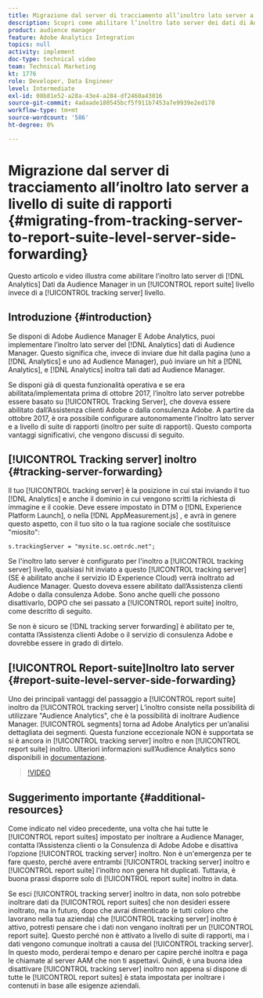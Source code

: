 ```yaml
---
title: Migrazione dal server di tracciamento all’inoltro lato server a livello di suite di rapporti
description: Scopri come abilitare l’inoltro lato server dei dati di Adobe Analytics per l’Audience Manager a livello di suite di rapporti anziché a livello di server di tracciamento.
product: audience manager
feature: Adobe Analytics Integration
topics: null
activity: implement
doc-type: technical video
team: Technical Marketing
kt: 1776
role: Developer, Data Engineer
level: Intermediate
exl-id: 08b81e52-a28a-43e4-a284-df2460a43016
source-git-commit: 4adaade180545bcf5f911b7453a7e9939e2ed178
workflow-type: tm+mt
source-wordcount: '586'
ht-degree: 0%

---
```


# Migrazione dal server di tracciamento all’inoltro lato server a livello di suite di rapporti {#migrating-from-tracking-server-to-report-suite-level-server-side-forwarding}

Questo articolo e video illustra come abilitare l’inoltro lato server di [!DNL Analytics] Dati da Audience Manager in un [!UICONTROL report suite] livello invece di a [!UICONTROL tracking server] livello.

## Introduzione {#introduction}

Se disponi di Adobe Audience Manager E Adobe Analytics, puoi implementare l’inoltro lato server del [!DNL Analytics] dati di Audience Manager. Questo significa che, invece di inviare due hit dalla pagina (uno a [!DNL Analytics] e uno ad Audience Manager), può inviare un hit a [!DNL Analytics], e [!DNL Analytics] inoltra tali dati ad Audience Manager.

Se disponi già di questa funzionalità operativa e se era abilitata/implementata prima di ottobre 2017, l’inoltro lato server potrebbe essere basato su [!UICONTROL Tracking Server], che doveva essere abilitato dall’Assistenza clienti Adobe o dalla consulenza Adobe. A partire da ottobre 2017, è ora possibile configurare autonomamente l’inoltro lato server e a livello di suite di rapporti (inoltro per suite di rapporti). Questo comporta vantaggi significativi, che vengono discussi di seguito.

## [!UICONTROL Tracking server] inoltro {#tracking-server-forwarding}

Il tuo [!UICONTROL tracking server] è la posizione in cui stai inviando il tuo [!DNL Analytics] e anche il dominio in cui vengono scritti la richiesta di immagine e il cookie. Deve essere impostato in DTM o [!DNL Experience Platform Launch], o nella [!DNL AppMeasurement.js] , e avrà in genere questo aspetto, con il tuo sito o la tua ragione sociale che sostituisce &quot;miosito&quot;:

`s.trackingServer = "mysite.sc.omtrdc.net";`

Se l&#39;inoltro lato server è configurato per l&#39;inoltro a [!UICONTROL tracking server] livello, qualsiasi hit inviato a questo [!UICONTROL tracking server] (SE è abilitato anche il servizio ID Experience Cloud) verrà inoltrato ad Audience Manager. Questo doveva essere abilitato dall’Assistenza clienti Adobe o dalla consulenza Adobe. Sono anche quelli che possono disattivarlo, DOPO che sei passato a [!UICONTROL report suite] inoltro, come descritto di seguito.

Se non è sicuro se [!DNL tracking server forwarding] è abilitato per te, contatta l’Assistenza clienti Adobe o il servizio di consulenza Adobe e dovrebbe essere in grado di dirtelo.

## [!UICONTROL Report-suite]Inoltro lato server {#report-suite-level-server-side-forwarding}

Uno dei principali vantaggi del passaggio a [!UICONTROL report suite] inoltro da [!UICONTROL tracking server] L’inoltro consiste nella possibilità di utilizzare &quot;Audience Analytics&quot;, che è la possibilità di inoltrare Audience Manager. [!UICONTROL segments] torna ad Adobe Analytics per un’analisi dettagliata dei segmenti. Questa funzione eccezionale NON è supportata se si è ancora in [!UICONTROL tracking server] inoltro e non [!UICONTROL report suite] inoltro. Ulteriori informazioni sull’Audience Analytics sono disponibili in [documentazione](https://experienceleague.adobe.com/docs/analytics/integration/audience-analytics/mc-audiences-aam.html).

>[!VIDEO](https://video.tv.adobe.com/v/23701/?quality=12)

## Suggerimento importante {#additional-resources}

Come indicato nel video precedente, una volta che hai tutte le [!UICONTROL report suites] impostato per inoltrare a Audience Manager, contatta l’Assistenza clienti o la Consulenza di Adobe Adobe e disattiva l’opzione [!UICONTROL tracking server] inoltro. Non è un&#39;emergenza per te fare questo, perché avere entrambi [!UICONTROL tracking server] inoltro e [!UICONTROL report suite] l’inoltro non genera hit duplicati. Tuttavia, è buona prassi disporre solo di [!UICONTROL report suite] inoltro in data.

Se esci [!UICONTROL tracking server] inoltro in data, non solo potrebbe inoltrare dati da [!UICONTROL report suites] che non desideri essere inoltrato, ma in futuro, dopo che avrai dimenticato (e tutti coloro che lavorano nella tua azienda) che [!UICONTROL tracking server] inoltro è attivo, potresti pensare che i dati non vengano inoltrati per un [!UICONTROL report suite]. Questo perché non è attivato a livello di suite di rapporti, ma i dati vengono comunque inoltrati a causa del [!UICONTROL tracking server]. In questo modo, perderai tempo e denaro per capire perché inoltra e paga le chiamate al server AAM che non ti aspettavi. Quindi, è una buona idea disattivare [!UICONTROL tracking server] inoltro non appena si dispone di tutte le [!UICONTROL report suites] è stata impostata per inoltrare i contenuti in base alle esigenze aziendali.

